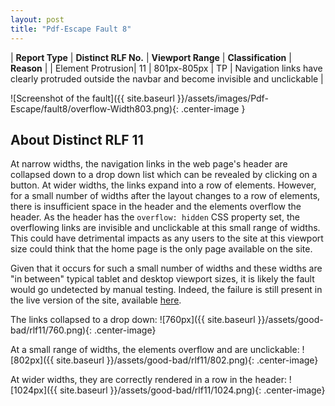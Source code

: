 ```yaml
---
layout: post
title: "Pdf-Escape Fault 8"
---
```

| **Report Type** | **Distinct RLF No.** | **Viewport Range** | **Classification** | **Reason** |
| Element Protrusion| 11 | 801px-805px | TP | Navigation links have clearly protruded outside the navbar and become invisible and unclickable | 

![Screenshot of the fault]({{ site.baseurl }}/assets/images/Pdf-Escape/fault8/overflow-Width803.png){: .center-image }

## About Distinct RLF 11

At narrow widths, the navigation links in the web page's header are collapsed down to a drop down list which can be revealed by clicking on a button. At wider widths, the links expand into a row of elements. However, for a small number of widths after the layout changes to a row of elements, there is insufficient space in the header and the elements overflow the header. As the header has the `overflow: hidden` CSS property set, the overflowing links are invisible and unclickable at this small range of widths. This could have detrimental impacts as any users to the site at this viewport size could think that the home page is the only page available on the site.

Given that it occurs for such a small number of widths and these widths are "in between" typical tablet and desktop viewport sizes, it is likely the fault would go undetected by manual testing. Indeed, the failure is still present in the live version of the site, available [here](http://www.pdfescape.com/).

The links collapsed to a drop down:
![760px]({{ site.baseurl }}/assets/good-bad/rlf11/760.png){: .center-image}

At a small range of widths, the elements overflow and are unclickable:
![802px]({{ site.baseurl }}/assets/good-bad/rlf11/802.png){: .center-image}

At wider widths, they are correctly rendered in a row in the header:
![1024px]({{ site.baseurl }}/assets/good-bad/rlf11/1024.png){: .center-image}
